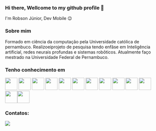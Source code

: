 ### Hi there, Wellcome to my github profile 👋

I'm Robson Júnior, Dev Mobile 😉

### Sobre mim

Formado em ciência da computação pela Universidade católica de pernambuco. Realizoeiprojeto de pesquisa tendo enfâse em Inteligência artificial, redes neurais profundas e sistemas robôticos. Atualmente faço mestrado na Universidade Federal de Pernambuco.

### Tenho conhecimento em

<img src="https://cdn.jsdelivr.net/gh/devicons/devicon/icons/arduino/arduino-original-wordmark.svg" heigh="40" width="40"/> <img src="https://cdn.jsdelivr.net/gh/devicons/devicon/icons/css3/css3-plain-wordmark.svg" heigh="40" width="40"/> <img src="https://cdn.jsdelivr.net/gh/devicons/devicon/icons/html5/html5-original-wordmark.svg" heigh="40" width="40"/> <img src="https://cdn.jsdelivr.net/gh/devicons/devicon/icons/java/java-original-wordmark.svg" heigh="40" width="40"/> <img src="https://cdn.jsdelivr.net/gh/devicons/devicon/icons/javascript/javascript-original.svg" heigh="40" width="40"/> <img src="https://cdn.jsdelivr.net/gh/devicons/devicon/icons/python/python-original-wordmark.svg" heigh="40" width="40"/> <img src="https://cdn.jsdelivr.net/gh/devicons/devicon/icons/androidstudio/androidstudio-original.svg" heigh="40" width="40" /> <img src="https://cdn.jsdelivr.net/gh/devicons/devicon/icons/docker/docker-original-wordmark.svg" heigh="40" width="40" /> <img src="https://cdn.jsdelivr.net/gh/devicons/devicon/icons/dot-net/dot-net-original-wordmark.svg" heigh="40" width="40" /> <img src="https://cdn.jsdelivr.net/gh/devicons/devicon@latest/icons/keras/keras-original-wordmark.svg" heigh="40" width="40" /> <img src="https://cdn.jsdelivr.net/gh/devicons/devicon@latest/icons/pytorch/pytorch-plain-wordmark.svg" heigh="40" width="40" /> <img src="https://cdn.jsdelivr.net/gh/devicons/devicon@latest/icons/kaggle/kaggle-original-wordmark.svg"  heigh="40" width="40"/><img src="https://cdn.jsdelivr.net/gh/devicons/devicon@latest/icons/opencv/opencv-original-wordmark.svg"  heigh="40" width="40"/>
          
          
          
          
          
          
          
 ### Contatos:

<div>

<a href = "mailto:robson.2021104910@unicap.br"><img src="https://img.shields.io/badge/Gmail-D14836?style=for-the-badge&logo=gmail&logoColor=white" target="_blank"></a>

</div>      


 

          
          
          
          
          
<!--
**RobLins12/RobLins12** is a ✨ _special_ ✨ repository because its `README.md` (this file) appears on your GitHub profile.


